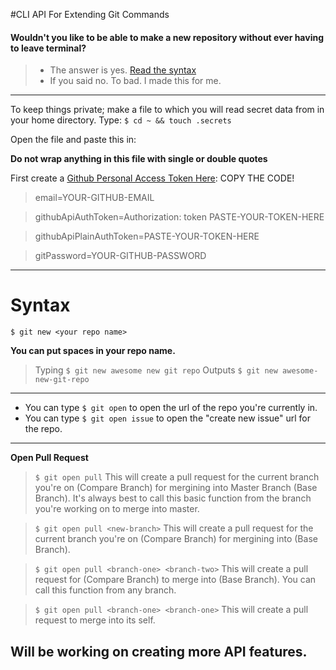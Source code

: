 #CLI API For Extending Git Commands

####  Wouldn't you like to be able to make a new repository without ever having to leave terminal?
> - The answer is yes. [Read the syntax](#syntax)
> - If you said no. To bad. I made this for me.

---
To keep things private; make a file to which you will read secret data from in your home directory.
Type: ``$ cd ~ && touch .secrets``

Open the file and paste this in:

**Do not wrap anything in this file with single or double quotes**

First create a [Github Personal Access Token Here](https://github.com/settings/tokens/new): COPY THE CODE!

> email=YOUR-GITHUB-EMAIL

> githubApiAuthToken=Authorization: token PASTE-YOUR-TOKEN-HERE

> githubApiPlainAuthToken=PASTE-YOUR-TOKEN-HERE

> gitPassword=YOUR-GITHUB-PASSWORD

---
# Syntax
``$ git new <your repo name>``

**You can put spaces in your repo name.**
>Typing ``$ git new awesome new git repo``
Outputs ``$ git new awesome-new-git-repo``

---

- You can type ``$ git open`` to open the url of the repo you're currently in.
- You can type ``$ git open issue`` to open the "create new issue" url for the repo. 

---
**Open Pull Request**
> ``$ git open pull``
    This will create a pull request for the current branch you're on (Compare Branch)
    for mergining into Master Branch (Base Branch). It's always best to call this basic
    function from the branch you're working on to merge into master.
    
 > ``$ git open pull <new-branch>``
    This will create a pull request for the current branch you're on (Compare Branch)
    for mergining into <new-branch> (Base Branch).

> ``$ git open pull <branch-one> <branch-two>``
    This will create a pull request for <branch-two> (Compare Branch)
    to merge into <branch-one> (Base Branch). You can call this function from any branch.

> ``$ git open pull <branch-one> <branch-one>``
    This will create a pull request to merge into its self.



## Will be working on creating more API features. 
